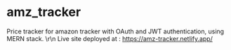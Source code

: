 # amz_tracker
Price tracker for amazon tracker with OAuth and JWT authentication, using MERN stack.
\r\n
Live site deployed at : https://amz-tracker.netlify.app/
